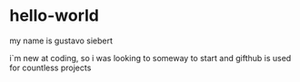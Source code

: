 # hello-world

my name is gustavo siebert

i`m new at coding, so i was looking to someway to start and gifthub is used for countless projects
